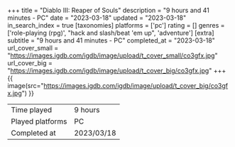 +++
title = "Diablo III: Reaper of Souls"
description = "9 hours and 41 minutes - PC"
date = "2023-03-18"
updated = "2023-03-18"
in_search_index = true
[taxonomies]
platforms = ['pc']
rating = []
genres = ['role-playing (rpg)', "hack and slash/beat 'em up", 'adventure']
[extra]
subtitle = "9 hours and 41 minutes - PC"
completed_at = "2023-03-18"
url_cover_small = "https://images.igdb.com/igdb/image/upload/t_cover_small/co3gfx.jpg"
url_cover_big = "https://images.igdb.com/igdb/image/upload/t_cover_big/co3gfx.jpg"
+++
{{ image(src="https://images.igdb.com/igdb/image/upload/t_cover_big/co3gfx.jpg") }}

|              |            |
| ------------ | ---------- |
| Time played  | 9 hours |
| Played platforms    | PC |
| Completed at | 2023/03/18 |



